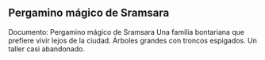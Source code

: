 ## Pergamino mágico de Sramsara
Documento: Pergamino mágico de Sramsara
Una familia bontariana que prefiere vivir lejos de la ciudad.
Árboles grandes con troncos espigados.
Un taller casi abandonado.
